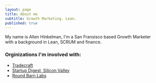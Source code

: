 ```yaml
---
layout: page
title: About me
subtitle: Growth Marketing. Lean.
published: true
---
```



My name is Allen Hinkelman, I'm a San Fransisco based Growth Marketer with a background in Lean, SCRUM and finance.

### Orginizations I'm involved with:
- [Tradecraft](tradecrafted.com)
- [Startup Digest, Silicon Valley](https://www.startupdigest.com/digests/silicon-valley)
- [Round Barn Labs](http://www.roundbarnlabs.com/)
